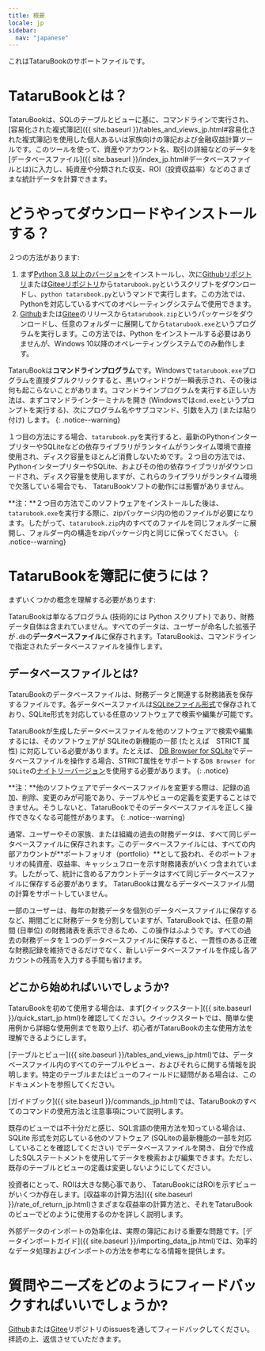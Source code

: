 ```yaml
---
title: 概要
locale: jp
sidebar:
  nav: "japanese"
---
```

これはTataruBookのサポートファイルです。

# TataruBookとは？

TataruBookは、SQLのテーブルとビューに基に、コマンドラインで実行され、[容易化された複式簿記]({{ site.baseurl }}/tables_and_views_jp.html#容易化された複式簿記)を使用した個人あるいは家族向けの簿記および金融収益計算ツールです。このツールを使って、資産やアカウント名、取引の詳細などのデータを[データベースファイル]({{ site.baseurl }}/index_jp.html#データベースファイルとは)に入力し、純資産や分類された収支、ROI（投資収益率）などのさまざまな統計データを計算できます。

# どうやってダウンロードやインストールする？

２つの方法があります:

1. まず[Python 3.8 以上のバージョン](https://www.python.org/downloads/)をインストールし、次に[Githubリポジトリ](https://github.com/Goalsum/TataruBook)または[Giteeリポジトリ](https://gitee.com/goalsum/tatarubook)から`tatarubook.py`というスクリプトをダウンロードし、`python tatarubook.py`というマンドで実行します。この方法では、Pythonを対応しているすべてのオペレーティングシステムで使用できます。
1. [Github](https://github.com/Goalsum/TataruBook/releases)または[Gitee](https://gitee.com/goalsum/tatarubook/releases)のリリースから`tatarubook.zip`というパッケージをダウンロードし、任意のフォルダーに展開してから`tatarubook.exe`というプログラムを実行します。この方法では、Python をインストールする必要はありませんが、Windows 10以降のオペレーティングシステムでのみ動作します。

TataruBookは**コマンドラインプログラム**です。Windowsで`tatarubook.exe`プログラムを直接ダブルクリックすると、黒いウィンドウが一瞬表示され、その後は何も起こらないことがあります。コマンドラインプログラムを実行する正しい方法は、まずコマンドラインターミナルを開き (Windowsでは`cmd.exe`というプロンプトを実行する)、次にプログラム名やサブコマンド、引数を入力 (または貼り付け) します。
{: .notice--warning}

１つ目の方法にする場合、`tatarubook.py`を実行すると、最新のPythonインタープリターやSQLiteなどの依存ライブラリがランタイムがランタイム環境で直接使用され、ディスク容量をほとんど消費しないためです。２つ目の方法では、PythonインタープリターやSQLite、およびその他の依存ライブラリがダウンロードされ、ディスク容量を使用しますが、これらのライブラリがランタイム環境で欠落している場合でも、 TataruBookソフトの動作には影響がありません。

**注：**２つ目の方法でこのソフトウェアをインストールした後は、`tatarubook.exe`を実行する際に、zipパッケージ内の他のファイルが必要になります。したがって、`tatarubook.zip`内のすべてのファイルを同じフォルダーに展開し、フォルダー内の構造をzipパッケージ内と同じに保ってください。
{: .notice--warning}

# TataruBookを簿記に使うには？

まずいくつかの概念を理解する必要があります:

TataruBookは単なるプログラム (技術的には Python スクリプト) であり、財務データ自体は含まれていません。すべてのデータは、ユーザーが命名した拡張子が`.db`の**データベースファイル**に保存されます。TataruBookは、コマンドラインで指定されたデータベースファイルを操作します。

## データベースファイルとは? 

TataruBookのデータベースファイルは、財務データと関連する財務諸表を保存するファイルです。各データベースファイルは[SQLiteファイル形式](https://sqlite.com/)で保存されており、SQLite形式を対応している任意のソフトウェアで検索や編集が可能です。

TataruBookが生成したデータベースファイルを他のソフトウェアで検索や編集するには、そのソフトウェアが SQLiteの新機能の一部 (たとえば　STRICT 属性) に対応している必要があります。たとえば、 [DB Browser for SQLite](https://sqlitebrowser.org/)でデータベースファイルを操作する場合、STRICT属性をサポートする`DB Browser for SQLite`の[ナイトリーバージョン](https://nightlies.sqlitebrowser.org/latest/)を使用する必要があります。
{: .notice}

**注：**他のソフトウェアでデータベースファイルを変更する際は、記録の追加、削除、変更のみが可能であり、テーブルやビューの定義を変更することはできません。そうしないと、TataruBookでそのデータベースファイルを正しく操作できなくなる可能性があります。
{: .notice--warning}

通常、ユーザーやその家族、または組織の過去の財務データは、すべて同じデータベースファイルに保存されます。このデータベースファイルには、すべての内部アカウントが**ポートフォリオ（portfolio）**として扱われ、そのポートフォリオの純資産、収益率、キャッシュフローを示す財務諸表がいくつ含まれています。したがって、統計に含めるアカウントデータはすべて同じデータベースファイルに保存する必要があります。 TataruBookは異なるデータベースファイル間の計算をサポートしていません。

一部のユーザーは、毎年の財務データを個別のデータベースファイルに保存するなど、期間ごとに財務データを分割していますが、TataruBookでは、任意の期間 (日単位) の財務諸表を表示できるため、この操作はふようです。すべての過去の財務データを１つのデータベースファイルに保存すると、一貫性のある正確な財務記録を維持できるだけでなく、新しいデータベースファイルを作成し各アカウントの残高を入力する手間も省けます。

## どこから始めればいいでしょうか?

TataruBookを初めて使用する場合は、まず[クイックスタート]({{ site.baseurl }}/quick_start_jp.html)を確認してください。クイックスタートでは、簡単な使用例から詳細な使用例までを取り上げ、初心者がTataruBookの主な使用方法を理解できるようにします。

[テーブルとビュー]({{ site.baseurl }}/tables_and_views_jp.html)では、データベースファイル内のすべてのテーブルやビュー、およびそれらに関する情報を説明します。特定のテーブルまたはビューのフィールドに疑問がある場合は、このドキュメントを参照してください。

[ガイドブック]({{ site.baseurl }}/commands_jp.html)では、TataruBookのすべてのコマンドの使用方法と注意事項について説明します。

既存のビューでは不十分だと感じ、SQL言語の使用方法を知っている場合は、SQLite 形式を対応している他のソフトウェア (SQLiteの最新機能の一部を対応していることを確認してください) でデータベースファイルを開き、自分で作成したSQLステートメントを使用してデータを検索および編集できます。ただし、既存のテーブルとビューの定義は変更しないようにしてください。

投資者にとって、ROIは大きな関心事であり、 TataruBookにはROIを示すビューがいくつか存在します。[収益率の計算方法]({{ site.baseurl }}/rate_of_return_jp.html)さまざまな収益率の計算方法と、それをTataruBookのビューでどのように使用するのかを詳しく説明します。

外部データのインポートの効率化は、実際の簿記における重要な問題です。[データインポートガイド]({{ site.baseurl }}/importing_data_jp.html)では、効率的なデータ処理およびインポートの方法を参考になる情報を提供します。

# 質問やニーズをどのようにフィードバックすればいいでしょうか?

[Github](https://github.com/Goalsum/TataruBook)または[Gitee](https://gitee.com/goalsum/tatarubook)リポジトリのissuesを通してフィードバックしてください。拝読の上、返信させていただきます。